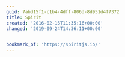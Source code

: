 ```yaml
---
guid: 7abd15f1-c1b4-4dff-806d-8d951d4f7372
title: Spirit
created: '2016-02-16T11:35:16+00:00'
changed: '2019-09-24T14:36:11+00:00'


bookmark_of: 'https://spiritjs.io/'
---
```




